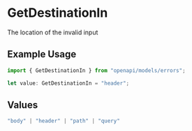 # GetDestinationIn

The location of the invalid input

## Example Usage

```typescript
import { GetDestinationIn } from "openapi/models/errors";

let value: GetDestinationIn = "header";
```

## Values

```typescript
"body" | "header" | "path" | "query"
```